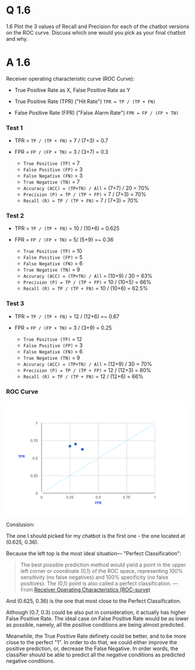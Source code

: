 # Q 1.6

1.6 Plot the 3 values of Recall and Precision for each of the chatbot versions on the ROC curve. Discuss which one would you pick as your final chatbot and why.


# A 1.6

Receiver operating characteristic curve (ROC Curve):

- True Positive Rate as X, False Positive Rate as Y

- True Positive Rate (TPR) ("Hit Rate") `TPR = TP / (TP + FN)`

- False Positive Rate (FPR) ("False Alarm Rate") `FPR = FP / (FP + TN)`


### Test 1

- TPR = `TP / (TP + FN)` = 7 / (7+3) = 0.7
- FPR = `FP / (FP + TN)` = 3 / (3+7) = 0.3

	- `True Positive (TP)` = 7
	- `False Positive (FP)` = 3
	- `False Negative (FN)` = 3
	- `True Negative (TN)` = 7
	- `Accuracy (ACC) = (TP+TN) / All` = (7+7) / 20 = 70%
	- `Precision (P) = TP / (TP + FP)` = 7 / (7+3) = 70%
	- `Recall (R) = TP / (TP + FN)` = 7 / (7+3) = 70%
	
### Test 2

- TPR = `TP / (TP + FN)` = 10 / (10+6) = 0.625
- FPR = `FP / (FP + TN)` = 5/ (5+9) =~ 0.36

	- `True Positive (TP)` = 10
	- `False Positive (FP)` = 5
	- `False Negative (FN)` = 6
	- `True Negative (TN)` = 9
	- `Accuracy (ACC) = (TP+TN) / All` = (10+9) / 30 = 63%
	- `Precision (P) = TP / (TP + FP)` = 10 / (10+5) = 66%
	- `Recall (R) = TP / (TP + FN)` = 10 / (10+6) = 62.5%

### Test 3

- TPR = `TP / (TP + FN)` = 12 / (12+6) =~ 0.67
- FPR = `FP / (FP + TN)` = 3 / (3+9) = 0.25

	- `True Positive (TP)` = 12
	- `False Positive (FP)` = 3
	- `False Negative (FN)` = 6
	- `True Negative (TN)` = 9
	- `Accuracy (ACC) = (TP+TN) / All` = (12+9) / 30 = 70%
	- `Precision (P) = TP / (TP + FP)` = 12 / (12+3) = 80%
	- `Recall (R) = TP / (TP + FN)` = 12 / (12+6) = 66%

### ROC Curve

![roc curve](https://github.com/linnnes/CI2017/blob/master/hw5/A1.5_FSM_and_Code/roccurve.png?raw=true)


Conslusion:

The one I should picked for my chatbot is the first one - the one located at (0.625, 0.36).

Because the left top is the most ideal situation— "Perfect Classification":

>The best possible prediction method would yield a point in the upper left corner or coordinate (0,1) of the ROC space, representing 100% sensitivity (no false negatives) and 100% specificity (no false positives). The (0,1) point is also called a perfect classification. 
>—From [Receiver Operating Characteristics (ROC-surve)](https://en.wikipedia.org/wiki/Receiver_operating_characteristic)

And (0.625, 0.36) is the one that most close to the Perfect Classification.

Although (0.7, 0.3) could be also put in consideration, it actually has higher False Positive Rate. The ideal case on False Positive Rate would be as lower as possible, namely, all the positive conditions are being almost predicted.

Meanwhile, the True Positive Rate definety could be better, and to be more close to the perfect "1". In order to do that, we could either improve the positive prediction, or, decrease the False Negative. In order words, the classifier should be able to predict all the negative conditions as predicted negative conditions.

